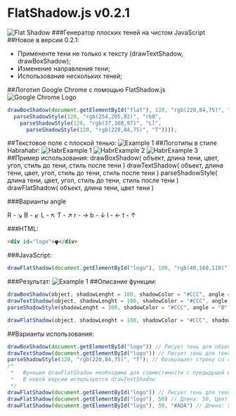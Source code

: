 # FlatShadow.js v0.2.1
![Flat Shadow](http://storage3.static.itmages.ru/i/16/0721/h_1469088856_9927674_ffc2e1f0b7.png)
###Генератор плоских теней на чистом JavaScript
##Новое в версии 0.2.1:

* Примененте тени не только к тексту (drawTextShadow, drawBoxShadow);
* Изменение направления тени;
* Использование нескольких теней;

##Логотип Google Chrome с помощью FlatShadow.js
![Google Chrome Logo](http://storage9.static.itmages.ru/i/16/0722/h_1469165511_8914631_724befd6d6.png)
```JavaScript
drawBoxShadow(document.getElementById("flat"), 120, "rgb(220,84,75)", "TtRr",
  parseShadowStyle(120, "rgb(254,205,82)", "rbB",
    parseShadowStyle(120, "rgb(37,160,97)", "Ll",
      parseShadowStyle(120, "rgb(220,84,75)", "T"))));
```
##Текстовое поле с плоской тенью:
![Example 1](http://storage3.static.itmages.ru/i/16/0721/h_1469089627_4831789_e8080801fa.jpg)
##Логотипы в стиле Habrahabr:
![HabrExample 1](http://storage5.static.itmages.ru/i/16/0721/h_1469093205_7184148_f474e2dae3.png)
![HabrExample 2](http://storage5.static.itmages.ru/i/16/0721/h_1469093205_3319567_62e78868f8.png)
![HabrExample 3](http://storage4.static.itmages.ru/i/16/0721/h_1469093200_4283351_e7af337ab9.png)
##Пример использования:
drawBoxShadow( объект, длина тени, цвет, угол, стиль до тени, стиль после тени )
drawTextShadow( объект, длина тени, цвет, угол, стиль до тени, стиль после тени )
parseShadowStyle( длина тени, цвет, угол, стиль до тени, стиль после тени )
drawFlatShadow( объект, длина тени, цвет тени )

###Варианты angle

R - ↘︎
B - ↙︎
L - ↖︎
T - ↗︎
r - →
b - ↓
l - ←
t - ↑

###HTML:
```HTML
<div id="logo">𝞅</div>
```
###JavaScript:
```JavaScript
drawFlatShadow(document.getElementById("logo"), 100, "rgb(40,160,110)");
```
###Результат:
![Example 1](http://storage6.static.itmages.ru/i/16/0721/h_1469096290_2520834_b1b399132d.png)
##Описание функции:
```JavaScript
drawBoxShadow(object, shadowLenght = 100, shadowColor = "#CCC", angle = "B", shadowBefore = "", shadowAfter = "0 0 0 #000")
drawTextShadow(object, shadowLenght = 100, shadowColor = "#CCC", angle = "B", shadowBefore = "", shadowAfter = "0 0 0 #000")
parseShadowStyle(shadowLenght = 100, shadowColor = "#CCC", angle = "B", shadowBefore = "", shadowAfter = "0 0 0 #000")

drawFlatShadow(object, shadowLenght = 100, shadowColor = "#CCC", shadowBefore = "", shadowAfter = "0 0 0 #000")
```
##Варианты использования:
```JavaScript
drawBoxShadow(document.getElementById("logo")) // Рисует тень для объекта
drawTextShadow(document.getElementById("logo")) // Рисует тень для текста 
parseShadowStyle(120, "rgb(220,84,75)", "T"); // Возвращает строку со стилем слоя 
/*
 *   Функция drawFlatShadow необходима для совместимости с предыдущей версией
 *   В новой версии используется drawTextShadow
 */
drawFlatShadow(document.getElementById("logo")) // Рисует тень для текста объекта с id logo. Длина: 100, Цвет: #CCC
drawFlatShadow(document.getElementById("logo"), 50) // Длина: 50, Цвет: #CCC
drawFlatShadow(document.getElementById("logo"), 50, "#ADA") // Длина: 50, Цвет: #ADA
```
